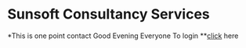 # Sunsoft Consultancy Services
*This is one point contact
Good Evening Everyone
To login **[click](login.html) here
